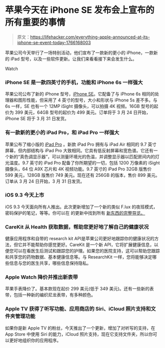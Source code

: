 # 苹果今天在 iPhone SE 发布会上宣布的所有重要的事情

> 原文：<https://lifehacker.com/everything-apple-announced-at-its-iphone-se-event-today-1766168003>

苹果公司今天举行了一场特别活动，他们宣布了一款新的更小的 iPhone，一款新的 iPad 型号，以及一些软件更新。让我们来看看接下来会发生什么。

Watch

### iPhone SE 是一款四英寸的手机，功能和 iPhone 6s 一样强大

苹果公司公布了新的 iPhone 型号，[iPhone SE](http://www.apple.com/iphone-se/)。它配备了与 iPhone 6s 相同的处理器和图形性能，但采用了 4 英寸的型号，大小和形状与 iPhone 5s 差不多。与 6s 一样，SE 也有一个 12MP iSight 摄像头，可以拍摄 4K 视频。16GB 型号的起价为 399 美元，64GB 型号的起价为 499 美元。订单将于 3 月 24 日开始，iPhone SE 将于 3 月 31 日发货。

### 有一款新的更小的 iPad Pro，和 iPad Pro 一样强大

苹果公布了缩小版的 [iPad Pro](http://www.apple.com/ipad-pro/) 。新款 iPad Pro 拥有与 iPad Air 相同的 9.7 英寸屏幕，但内部结构与 iPad Pro 大致相同。它具有低反射屏幕和宽色谱。它还有一个新的“真色调显示器”，可以测量环境光的色温，并调整显示器以匹配房间内的灯光温度。9.7 英寸的 iPad Pro 配备了你所期望的一切，包括 1200 万像素的 iSight 摄像头，64 位 A9X 芯片和 4K 视频功能。9.7 英寸的 iPad Pro 32GB 版售价 599 美元，128GB 版售价 749 美元。现在还有 256GB 的版本，售价 899 美元。订单从 3 月 24 日开始，3 月 31 日发货。

### iOS 9.3 今天上市

iOS 9.3 今天面向所有人推出。此次更新增加了一个新的类似 F.lux 的夜班模式，密码保护的笔记，等等。你可以在 的更新中找到所有 [新东西的完整导览。](https://lifehacker.com/all-the-best-new-features-coming-in-ios-9-3-1753024313) 

### CareKit 从 Health 获取数据，帮助您更好地了解自己的健康状况

健康应用程序和自带的 research kit API是苹果公司更好地跟踪你的健康状况的方法，但它并不能帮助你感觉更好。CareKit 是一个新 API，它将扩展健康信息，以便您可以在看医生后测试和跟踪您的护理。如果您的医院支持，这可以帮助您跟踪和共享您的药物数据、基本健康信息等。与 ResearchKit 一样，您将能够决定哪些信息与您的医生共享，哪些信息保持隐私。 

### Apple Watch 降价并推出新表带

苹果手表降价了。基本款现在起价 299 美元(低于 349 美元)。还有一些新的表带，包括一种新的编织尼龙表带，有多种颜色。

### Apple TV 获得了听写功能、应用商店的 Siri、iCloud 照片支持和文件夹管理功能

如果你是新 Apple TV 的粉丝，今天推出了一个更新，增加了对听写的支持，在 App Store 中使用 Siri 的能力，iCloud 照片支持，现在它支持文件夹，所以你可以更好地组织你的应用程序。